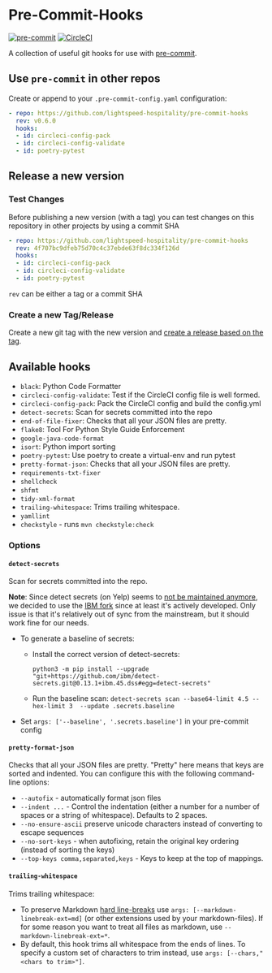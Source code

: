 # Pre-Commit-Hooks

[![pre-commit](https://img.shields.io/badge/pre--commit-enabled-brightgreen?logo=pre-commit&logoColor=white)](https://github.com/pre-commit/pre-commit)
[![CircleCI](https://circleci.com/gh/lightspeed-hospitality/pre-commit-hooks.svg?style=svg&circle-token=ad9a82293e27bd8777c3e8b3f81ddbdb95b217f3)](https://circleci.com/gh/lightspeed-hospitality/pre-commit-hooks)

A collection of useful git hooks for use with [pre-commit](https://pre-commit.com/).

## Use `pre-commit` in other repos

Create or append to your `.pre-commit-config.yaml` configuration:

```yaml
- repo: https://github.com/lightspeed-hospitality/pre-commit-hooks
  rev: v0.6.0
  hooks:
  - id: circleci-config-pack
  - id: circleci-config-validate
  - id: poetry-pytest
```

## Release a new version

### Test Changes

Before publishing a new version (with a tag) you can test changes on this repository in other projects by using a commit SHA

```yaml
- repo: https://github.com/lightspeed-hospitality/pre-commit-hooks
  rev: 4f707bc9dfeb75d70c4c37ebde63f8dc334f126d
  hooks:
  - id: circleci-config-pack
  - id: circleci-config-validate
  - id: poetry-pytest
```

`rev` can be either a tag or a commit SHA

### Create a new Tag/Release

Create a new git tag with the new version and [create a release based on the tag](https://github.com/lightspeed-hospitality/pre-commit-hooks/releases/new).

## Available hooks

- `black`: Python Code Formatter
- `circleci-config-validate`: Test if the CircleCI config file is well formed.
- `circleci-config-pack`: Pack the CircleCI config and build the config.yml
- `detect-secrets`: Scan for secrets committed into the repo
- `end-of-file-fixer`: Checks that all your JSON files are pretty.
- `flake8`: Tool For Python Style Guide Enforcement
- `google-java-code-format`
- `isort`: Python import sorting
- `poetry-pytest`: Use poetry to create a virtual-env and run pytest
- `pretty-format-json`: Checks that all your JSON files are pretty.
- `requirements-txt-fixer`
- `shellcheck`
- `shfmt`
- `tidy-xml-format`
- `trailing-whitespace`: Trims trailing whitespace.
- `yamllint`
- `checkstyle` - runs `mvn checkstyle:check`

### Options

#### `detect-secrets`

Scan for secrets committed into the repo.

**Note**: Since detect secrets (on Yelp) seems to [not be maintained anymore](https://github.com/Yelp/detect-secrets/issues/473),
we decided to use the [IBM fork](https://github.com/IBM/detect-secrets) since at least it's actively developed. Only issue is that it's
relatively out of sync from the mainstream, but it should work fine for our needs.

- To generate a baseline of secrets:
  - Install the correct version of detect-secrets:

      ```console
      python3 -m pip install --upgrade "git+https://github.com/ibm/detect-secrets.git@0.13.1+ibm.45.dss#egg=detect-secrets"
      ```

  - Run the baseline scan: `detect-secrets scan --base64-limit 4.5 --hex-limit 3  --update .secrets.baseline`
- Set `args: ['--baseline', '.secrets.baseline']` in your pre-commit config

#### `pretty-format-json`

Checks that all your JSON files are pretty.  "Pretty"
here means that keys are sorted and indented.  You can configure this with
the following command-line options:

- `--autofix` - automatically format json files
- `--indent ...` - Control the indentation (either a number for a number of spaces or a string of whitespace).  Defaults to 2 spaces.
- `--no-ensure-ascii` preserve unicode characters instead of converting to escape sequences
- `--no-sort-keys` - when autofixing, retain the original key ordering (instead of sorting the keys)
- `--top-keys comma,separated,keys` - Keys to keep at the top of mappings.

#### `trailing-whitespace`

Trims trailing whitespace:

- To preserve Markdown [hard line-breaks](https://github.github.com/gfm/#hard-line-break)
  use `args: [--markdown-linebreak-ext=md]` (or other extensions used
  by your markdown-files).  If for some reason you want to treat all files
  as markdown, use `--markdown-linebreak-ext=*`.
- By default, this hook trims all whitespace from the ends of lines.
    To specify a custom set of characters to trim instead, use `args: [--chars,"<chars to trim>"]`.
